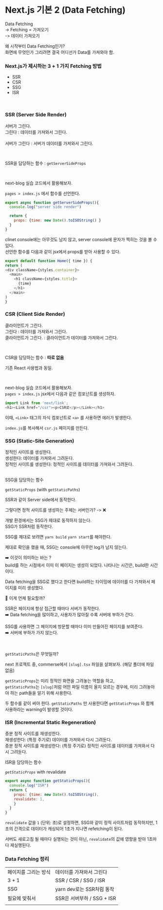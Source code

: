 # Next.js 기본 2 (Data Fetching)

Data Fetching <br />
-> Fetching = 가져오기 <br />
-> 데이터 가져오기

왜 시작부터 Data Fetching인가? <br />
화면에 무엇인가 그리려면 결국 어디선가 Data를 가져와야 함.

### Next.js가 제시하는 3 + 1 가지 Fetching 방법

- SSR
- CSR
- SSG
- ISR

<br />

### **SSR (Server Side Render)**

서버가 그린다.<br />
그린다 : 데이터를 가져와서 그린다. <br />
<br />
서버가 그린다 : 서버가 데이터를 가져와서 그린다.

<br />

SSR을 담당하는 함수 
: `getServerSideProps`

<br />

next-blog 실습 코드에서 활용해보자.

`pages > index.js` 에서 함수를 선언한다.
```javascript
export async function getServerSideProps(){
  console.log("server side render")

  return {
    props: {time: new Date().toISOString() }
  }
}

```
clinet console에는 아무것도 남지 않고, server console에 문자가 찍히는 것을 볼 수 있다. <br/>
선언한 함수를 다음과 같이 jsx에서 props를 받아 사용할 수 있다.
```javascript
export default function Home({ time }) {
return (
<div className={styles.container}>
  <main>
    <h1 className={styles.title}>
      {time}
    </h1>
  </main>
)
}
```

### **CSR (Client Side Render)**

클라이언트가 그린다. <br/>
그린다 : 데이터를 가져와서 그린다. <br/>
클라이언트가 그린다. : 클라이언트가 데이터를 가져와서 그린다.

<br/>

CSR을 담당하는 함수 : **따로 없음**

기존 React 사용법과 동일.

<br/>

next-blog 실습 코드에서 활용해보자. <br/>
`pages > index.js` jsx에서 다음과 같은 컴포넌트를 생성하자.

```javascript
import Link from 'next/link';
<h1><Link href="/csr"><p>CSR로</p></Link></h1>
```
이때, `<Link>` 태그의 자식 컴포넌트로 `<a>` 를 사용하면 에러가 발생한다.

`index.js`를 복사해서 `csr.js` 페이지를 만든다.

### **SSG (Static-Site Generation)**

정적인 사이트를 생성한다. <br/>
생성한다: 데이터를 가져와서 그려둔다. <br/>
정적인 사이트를 생성한다: 정적인 사이트를 데이터를 가져와서 그려둔다. <br/>

<br/>
SSG을 담당하는 함수

`getStaticProps` (with `getStaticPaths`)

SSR과 같이 Server side에서 동작한다.

그렇다면 정적 사이트를 생성하는 주체는 서버인가? -> ❌

개발 환경에서는 SSG가 제대로 동작하지 않는다. <br/>
SSG가 SSR처럼 동작한다.

SSG를 제대로 보려면 `yarn build` `yarn start`를 해야한다.

제대로 확인을 했을 때, SSG는 console에 아무런 log가 남지 않는다.

➡️ 이것이 의미하는 바는 ? <br />
build를 하는 시점에서 이미 이 페이지는 생성이 되었다.
나타나는 시간은, build한 시간이다.

Data fetching을 SSG로 했다고 한다면 build하는 타이밍에 데이터를 다 가져와서 페이지를 미리 생성했다. 

🤔 이게 언제 필요할까?

SSR은 페이지에 항상 접근할 때마다 서버가 동작한다. <br/>
➡️ Data fetching을 많이하고, 사용자가 많아질 수록 서버에 부하가 간다.

SSG를 사용하면 그 페이지에 방문할 때마다 이미 만들어진 페이지를 보여준다. <br/>
➡️ 서버에 부하가 가지 않는다.

<br/>

`getStaticPaths`은 무엇일까?

next 프로젝트 중, commerse에서 `[slug].tsx` 파일을 살펴보자. (해당 폴더에 파일 없음) <br/>

`getStaticProps`는 미리 정적인 화면을 그려놓는 역할을 하고, <br/>
`getStaticPaths`는 `[slug]`처럼 어떤 파일 이름이 올지 모르는 경우에, 미리 그려놓아야 하는 path들을 알기 위해 사용한다.

두 함수를 같이 써야 한다. `getStaticPaths` 만 사용한다면 `getStaticProps` 와 함께 사용하라는 warning이 발생할 것이다.


### **ISR (Incremental Static Regeneration)**

증분 정적 사이트를 재생성한다. <br/>
재생성한다: (특정 주기로) 데이터를 가져와서 다시 그려둔다.<br/>
증분 정적 사이트를 재생성한다: (특정 주기로) 정적인 사이트를 데이터를 가져와서 다시 그려둔다.

ISR을 담당하는 함수

*`getStaticProps`* with revalidate

```javascript
export async function getStaticProps(){
  console.log("ISR")
  return {
    props: {time: new Date().toISOString(),
    revalidate: 1,
    }
  }
}

```

`revalidate` 값을 `1` (단위: 초)로 설정하면,
SSG와 같이 정적 사이트처럼 동작하지만, 1초의 간격으로 데이터가 캐싱되어 1초가 지나면 refetching이 된다.

서버도 새로고침 될 때마다 실행되는 것이 아닌, `revalidate`의 값에 영향을 받아 1초마다 재실행된다.

### Data Fetching 정리
|||
|--|----|
| 페이지를 그리는 방식 |데이터를 가져와서 그린다|
|3 + 1|SSR / CSR / SSG / ISR|
|SSG|yarn dev로는 SSR처럼 동작|
|필요에 맞춰서|SSR은 서버부하 / SSG + ISR|
|||